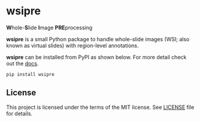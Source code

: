 # wsipre

**W**hole-**S**lide **I**mage **PRE**processing

**wsipre** is a small Python package to handle whole-slide images (WSI; also
known as virtual slides) with region-level annotations.

**wsipre** can be installed from PyPI as shown below. For more detail check out
the [docs](https://luisvalesilva.com/wsipre/_build/html/index.html).

```console
pip install wsipre
```


## License

This project is licensed under the terms of the MIT license. See [LICENSE](LICENSE) file for details.
